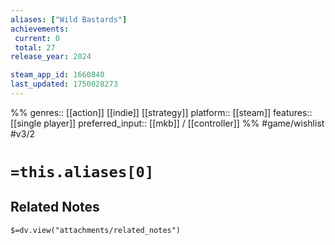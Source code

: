 ```yaml
---
aliases: ["Wild Bastards"]
achievements:
 current: 0
 total: 27
release_year: 2024

steam_app_id: 1660840
last_updated: 1750028273
---
```

%%
genres:: [[action]] [[indie]] [[strategy]]
platform:: [[steam]]
features:: [[single player]]
preferred_input:: [[mkb]] / [[controller]]
%%
#game/wishlist
#v3/2

# `=this.aliases[0]`
## Related Notes
`$=dv.view("attachments/related_notes")`